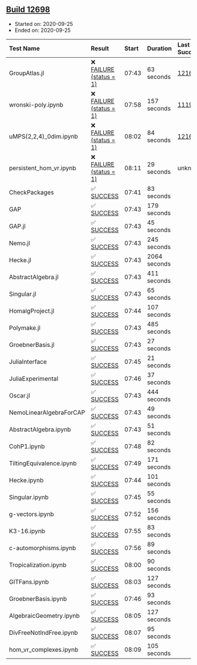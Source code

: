## [Build 12698](https://oscarci.mathematik.uni-kl.de/job/oscar/12698/)

* Started on: 2020-09-25
* Ended on: 2020-09-25

| Test Name    | Result | Start | Duration | Last Success | First Failure |
|:-------------|:-------|:------|:---------|:-------------|:--------------|
| GroupAtlas.jl | ❌ [FAILURE (status = 1)](https://oscarci.mathematik.uni-kl.de/job/oscar/12698/artifact/logs/build-12698/GroupAtlas.jl.log) | 07:43 | 63 seconds | [12167](https://oscarci.mathematik.uni-kl.de/job/oscar/12167/) | [12168](https://oscarci.mathematik.uni-kl.de/job/oscar/12168/) |
| wronski-poly.ipynb | ❌ [FAILURE (status = 1)](https://oscarci.mathematik.uni-kl.de/job/oscar/12698/artifact/logs/build-12698/wronski-poly.ipynb.log) | 07:58 | 157 seconds | [11192](https://oscarci.mathematik.uni-kl.de/job/oscar/11192/) | [11193](https://oscarci.mathematik.uni-kl.de/job/oscar/11193/) |
| uMPS(2,2,4)_0dim.ipynb | ❌ [FAILURE (status = 1)](https://oscarci.mathematik.uni-kl.de/job/oscar/12698/artifact/logs/build-12698/uMPS-2-2-4-_0dim.ipynb.log) | 08:02 | 84 seconds | [12167](https://oscarci.mathematik.uni-kl.de/job/oscar/12167/) | [12168](https://oscarci.mathematik.uni-kl.de/job/oscar/12168/) |
| persistent_hom_vr.ipynb | ❌ [FAILURE (status = 1)](https://oscarci.mathematik.uni-kl.de/job/oscar/12698/artifact/logs/build-12698/persistent_hom_vr.ipynb.log) | 08:11 | 29 seconds | unknown | unknown |
| CheckPackages | ✅ [SUCCESS](https://oscarci.mathematik.uni-kl.de/job/oscar/12698/artifact/logs/build-12698/CheckPackages.log) | 07:41 | 83 seconds |  |  |
| GAP | ✅ [SUCCESS](https://oscarci.mathematik.uni-kl.de/job/oscar/12698/artifact/logs/build-12698/GAP.log) | 07:43 | 179 seconds |  |  |
| GAP.jl | ✅ [SUCCESS](https://oscarci.mathematik.uni-kl.de/job/oscar/12698/artifact/logs/build-12698/GAP.jl.log) | 07:43 | 45 seconds |  |  |
| Nemo.jl | ✅ [SUCCESS](https://oscarci.mathematik.uni-kl.de/job/oscar/12698/artifact/logs/build-12698/Nemo.jl.log) | 07:43 | 245 seconds |  |  |
| Hecke.jl | ✅ [SUCCESS](https://oscarci.mathematik.uni-kl.de/job/oscar/12698/artifact/logs/build-12698/Hecke.jl.log) | 07:43 | 2064 seconds |  |  |
| AbstractAlgebra.jl | ✅ [SUCCESS](https://oscarci.mathematik.uni-kl.de/job/oscar/12698/artifact/logs/build-12698/AbstractAlgebra.jl.log) | 07:43 | 411 seconds |  |  |
| Singular.jl | ✅ [SUCCESS](https://oscarci.mathematik.uni-kl.de/job/oscar/12698/artifact/logs/build-12698/Singular.jl.log) | 07:43 | 65 seconds |  |  |
| HomalgProject.jl | ✅ [SUCCESS](https://oscarci.mathematik.uni-kl.de/job/oscar/12698/artifact/logs/build-12698/HomalgProject.jl.log) | 07:44 | 107 seconds |  |  |
| Polymake.jl | ✅ [SUCCESS](https://oscarci.mathematik.uni-kl.de/job/oscar/12698/artifact/logs/build-12698/Polymake.jl.log) | 07:43 | 485 seconds |  |  |
| GroebnerBasis.jl | ✅ [SUCCESS](https://oscarci.mathematik.uni-kl.de/job/oscar/12698/artifact/logs/build-12698/GroebnerBasis.jl.log) | 07:43 | 27 seconds |  |  |
| JuliaInterface | ✅ [SUCCESS](https://oscarci.mathematik.uni-kl.de/job/oscar/12698/artifact/logs/build-12698/JuliaInterface.log) | 07:45 | 21 seconds |  |  |
| JuliaExperimental | ✅ [SUCCESS](https://oscarci.mathematik.uni-kl.de/job/oscar/12698/artifact/logs/build-12698/JuliaExperimental.log) | 07:46 | 37 seconds |  |  |
| Oscar.jl | ✅ [SUCCESS](https://oscarci.mathematik.uni-kl.de/job/oscar/12698/artifact/logs/build-12698/Oscar.jl.log) | 07:43 | 444 seconds |  |  |
| NemoLinearAlgebraForCAP | ✅ [SUCCESS](https://oscarci.mathematik.uni-kl.de/job/oscar/12698/artifact/logs/build-12698/NemoLinearAlgebraForCAP.log) | 07:43 | 49 seconds |  |  |
| AbstractAlgebra.ipynb | ✅ [SUCCESS](https://oscarci.mathematik.uni-kl.de/job/oscar/12698/artifact/logs/build-12698/AbstractAlgebra.ipynb.log) | 07:43 | 51 seconds |  |  |
| CohP1.ipynb | ✅ [SUCCESS](https://oscarci.mathematik.uni-kl.de/job/oscar/12698/artifact/logs/build-12698/CohP1.ipynb.log) | 07:48 | 82 seconds |  |  |
| TiltingEquivalence.ipynb | ✅ [SUCCESS](https://oscarci.mathematik.uni-kl.de/job/oscar/12698/artifact/logs/build-12698/TiltingEquivalence.ipynb.log) | 07:49 | 171 seconds |  |  |
| Hecke.ipynb | ✅ [SUCCESS](https://oscarci.mathematik.uni-kl.de/job/oscar/12698/artifact/logs/build-12698/Hecke.ipynb.log) | 07:44 | 101 seconds |  |  |
| Singular.ipynb | ✅ [SUCCESS](https://oscarci.mathematik.uni-kl.de/job/oscar/12698/artifact/logs/build-12698/Singular.ipynb.log) | 07:45 | 55 seconds |  |  |
| g-vectors.ipynb | ✅ [SUCCESS](https://oscarci.mathematik.uni-kl.de/job/oscar/12698/artifact/logs/build-12698/g-vectors.ipynb.log) | 07:52 | 156 seconds |  |  |
| K3-16.ipynb | ✅ [SUCCESS](https://oscarci.mathematik.uni-kl.de/job/oscar/12698/artifact/logs/build-12698/K3-16.ipynb.log) | 07:55 | 83 seconds |  |  |
| c-automorphisms.ipynb | ✅ [SUCCESS](https://oscarci.mathematik.uni-kl.de/job/oscar/12698/artifact/logs/build-12698/c-automorphisms.ipynb.log) | 07:56 | 89 seconds |  |  |
| Tropicalization.ipynb | ✅ [SUCCESS](https://oscarci.mathematik.uni-kl.de/job/oscar/12698/artifact/logs/build-12698/Tropicalization.ipynb.log) | 08:00 | 90 seconds |  |  |
| GITFans.ipynb | ✅ [SUCCESS](https://oscarci.mathematik.uni-kl.de/job/oscar/12698/artifact/logs/build-12698/GITFans.ipynb.log) | 08:03 | 127 seconds |  |  |
| GroebnerBasis.ipynb | ✅ [SUCCESS](https://oscarci.mathematik.uni-kl.de/job/oscar/12698/artifact/logs/build-12698/GroebnerBasis.ipynb.log) | 07:46 | 93 seconds |  |  |
| AlgebraicGeometry.ipynb | ✅ [SUCCESS](https://oscarci.mathematik.uni-kl.de/job/oscar/12698/artifact/logs/build-12698/AlgebraicGeometry.ipynb.log) | 08:05 | 127 seconds |  |  |
| DivFreeNotIndFree.ipynb | ✅ [SUCCESS](https://oscarci.mathematik.uni-kl.de/job/oscar/12698/artifact/logs/build-12698/DivFreeNotIndFree.ipynb.log) | 08:07 | 95 seconds |  |  |
| hom_vr_complexes.ipynb | ✅ [SUCCESS](https://oscarci.mathematik.uni-kl.de/job/oscar/12698/artifact/logs/build-12698/hom_vr_complexes.ipynb.log) | 08:09 | 105 seconds |  |  |
